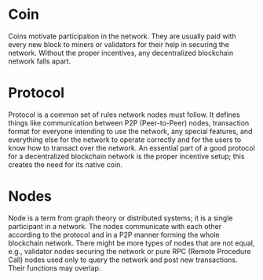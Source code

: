 # Coin

Coins motivate participation in the network. They are usually paid with every new block to miners or validators for their help in securing the network. Without the proper incentives, any decentralized blockchain network falls apart.

# Protocol

Protocol is a common set of rules network nodes must follow. It defines things like communication between P2P (Peer-to-Peer) nodes, transaction format for everyone intending to use the network, any special features, and everything else for the network to operate correctly and for the users to know how to transact over the network. An essential part of a good protocol for a decentralized blockchain network is the proper incentive setup; this creates the need for its native coin.


# Nodes

Node is a term from graph theory or distributed systems; it is a single participant in a network. The nodes communicate with each other according to the protocol and in a P2P manner forming the whole blockchain network. There might be more types of nodes that are not equal, e.g., validator nodes securing the network or pure RPC (Remote Procedure Call) nodes used only to query the network and post new transactions. Their functions may overlap.
